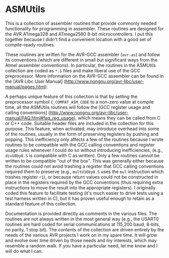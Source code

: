 # ASMUtils

This is a collection of assembler routines that provide commonly needed functionality
for programming in assembler.  These routines are designed for the AVR ATmega328 and ATmega2560 8-bit
microcontrollers.  I put this together because I didn't find a convenient location with a good set
of compile-ready routines.

These routines are written for the AVR-GCC assembler (`avr-as`) and follow its conventions (which are
different in small but significant ways from the Atmel assembler conventions).  In particular, the routines
in the ASMUtils collection are coded as `*.S` files and make liberal use of the GCC preprocessor.  More
information on the AVR-GCC assembler can be found in the
[AVR Libc User Manual] (http://www.nongnu.org/avr-libc/user-manual/pages.html).

A perhaps unique feature of this collection is that by setting the preprocessor symbol `C_COMPAT_ASM_CODE` to
a non-zero value at compile time, all the ASMUtils routines will follow the
[GCC register usage and calling conventions] (http://www.nongnu.org/avr-libc/user-manual/FAQ.html#faq_reg_usage),
which means they can be called from C or C++ code.  Suitable header files are included in the collection for this
purpose.  This feature, when activated, may introduce overhead into some of the routines,
usually in the form of preserving registers by pushing and popping.  This inefficiency only affects a few
of the routines because I wrote routines to be compatible with the GCC calling conventions and
register usage rules whenever I could do so without introducing inefficiencies, (e.g., `divU8by8.S`
is compatible with C as written).  Only a few routines cannot be written to be compatible "out of the box".  This
was generally either because the routines could not avoid trashing a register that GCC calling conventions required
them to preserve (e.g., `multU16by8.S` uses the `mul` instruction which trashes register `r1`), or
because return values could not be constructed in place in the registers required by the GCC conventions (thus
requiring extra instructions to move the result into the appropriate registers).
I originally coded this feature to facilitate testing (it's much easier to drive tests using a test harness
written in C), but it has proven useful enough to retain as a standard feature of this collection.

Documentation is provided directly as comments in the various files.  The routines are not
always written in the most general way (e.g., the USART0 routines are hard coded for serial communications at
115,200 baud, 8-bits, no parity, 1 stop bit).  The contents of the
collection are driven entirely by the needs of the various AVR projects I work on in my spare time.  It will
grow and evolve over time driven by those needs and my interests, which may resemble a random walk. If you
have a particular need, let me know and I will do what I can.




